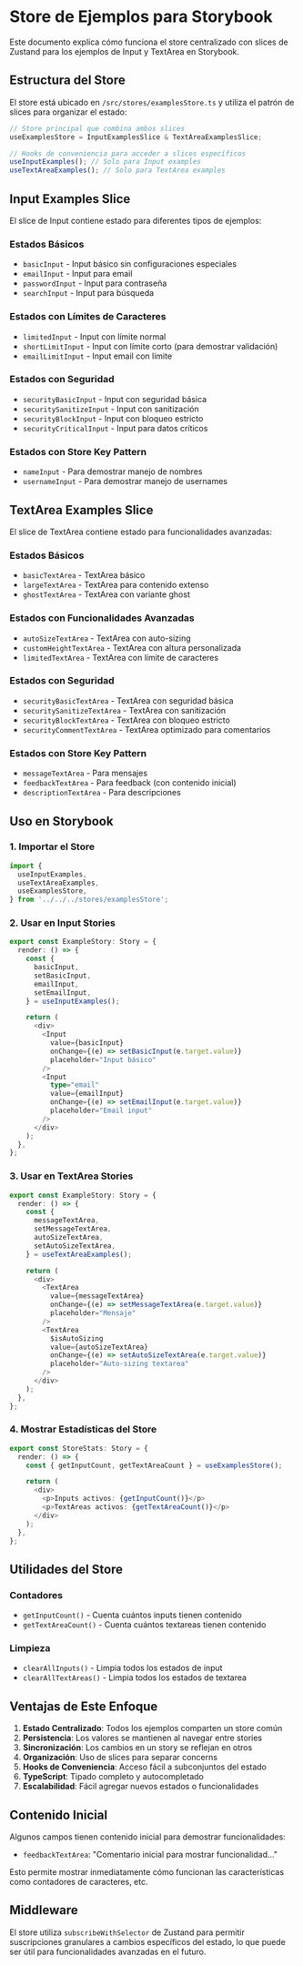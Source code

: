 # Store de Ejemplos para Storybook

Este documento explica cómo funciona el store centralizado con slices de Zustand para los ejemplos de Input y TextArea en Storybook.

## Estructura del Store

El store está ubicado en `/src/stores/examplesStore.ts` y utiliza el patrón de slices para organizar el estado:

```typescript
// Store principal que combina ambos slices
useExamplesStore = InputExamplesSlice & TextAreaExamplesSlice;

// Hooks de conveniencia para acceder a slices específicos
useInputExamples(); // Solo para Input examples
useTextAreaExamples(); // Solo para TextArea examples
```

## Input Examples Slice

El slice de Input contiene estado para diferentes tipos de ejemplos:

### Estados Básicos

- `basicInput` - Input básico sin configuraciones especiales
- `emailInput` - Input para email
- `passwordInput` - Input para contraseña
- `searchInput` - Input para búsqueda

### Estados con Límites de Caracteres

- `limitedInput` - Input con límite normal
- `shortLimitInput` - Input con límite corto (para demostrar validación)
- `emailLimitInput` - Input email con límite

### Estados con Seguridad

- `securityBasicInput` - Input con seguridad básica
- `securitySanitizeInput` - Input con sanitización
- `securityBlockInput` - Input con bloqueo estricto
- `securityCriticalInput` - Input para datos críticos

### Estados con Store Key Pattern

- `nameInput` - Para demostrar manejo de nombres
- `usernameInput` - Para demostrar manejo de usernames

## TextArea Examples Slice

El slice de TextArea contiene estado para funcionalidades avanzadas:

### Estados Básicos

- `basicTextArea` - TextArea básico
- `largeTextArea` - TextArea para contenido extenso
- `ghostTextArea` - TextArea con variante ghost

### Estados con Funcionalidades Avanzadas

- `autoSizeTextArea` - TextArea con auto-sizing
- `customHeightTextArea` - TextArea con altura personalizada
- `limitedTextArea` - TextArea con límite de caracteres

### Estados con Seguridad

- `securityBasicTextArea` - TextArea con seguridad básica
- `securitySanitizeTextArea` - TextArea con sanitización
- `securityBlockTextArea` - TextArea con bloqueo estricto
- `securityCommentTextArea` - TextArea optimizado para comentarios

### Estados con Store Key Pattern

- `messageTextArea` - Para mensajes
- `feedbackTextArea` - Para feedback (con contenido inicial)
- `descriptionTextArea` - Para descripciones

## Uso en Storybook

### 1. Importar el Store

```typescript
import {
  useInputExamples,
  useTextAreaExamples,
  useExamplesStore,
} from '../../../stores/examplesStore';
```

### 2. Usar en Input Stories

```typescript
export const ExampleStory: Story = {
  render: () => {
    const {
      basicInput,
      setBasicInput,
      emailInput,
      setEmailInput,
    } = useInputExamples();

    return (
      <div>
        <Input
          value={basicInput}
          onChange={(e) => setBasicInput(e.target.value)}
          placeholder="Input básico"
        />
        <Input
          type="email"
          value={emailInput}
          onChange={(e) => setEmailInput(e.target.value)}
          placeholder="Email input"
        />
      </div>
    );
  },
};
```

### 3. Usar en TextArea Stories

```typescript
export const ExampleStory: Story = {
  render: () => {
    const {
      messageTextArea,
      setMessageTextArea,
      autoSizeTextArea,
      setAutoSizeTextArea,
    } = useTextAreaExamples();

    return (
      <div>
        <TextArea
          value={messageTextArea}
          onChange={(e) => setMessageTextArea(e.target.value)}
          placeholder="Mensaje"
        />
        <TextArea
          $isAutoSizing
          value={autoSizeTextArea}
          onChange={(e) => setAutoSizeTextArea(e.target.value)}
          placeholder="Auto-sizing textarea"
        />
      </div>
    );
  },
};
```

### 4. Mostrar Estadísticas del Store

```typescript
export const StoreStats: Story = {
  render: () => {
    const { getInputCount, getTextAreaCount } = useExamplesStore();

    return (
      <div>
        <p>Inputs activos: {getInputCount()}</p>
        <p>TextAreas activos: {getTextAreaCount()}</p>
      </div>
    );
  },
};
```

## Utilidades del Store

### Contadores

- `getInputCount()` - Cuenta cuántos inputs tienen contenido
- `getTextAreaCount()` - Cuenta cuántos textareas tienen contenido

### Limpieza

- `clearAllInputs()` - Limpia todos los estados de input
- `clearAllTextAreas()` - Limpia todos los estados de textarea

## Ventajas de Este Enfoque

1. **Estado Centralizado**: Todos los ejemplos comparten un store común
2. **Persistencia**: Los valores se mantienen al navegar entre stories
3. **Sincronización**: Los cambios en un story se reflejan en otros
4. **Organización**: Uso de slices para separar concerns
5. **Hooks de Conveniencia**: Acceso fácil a subconjuntos del estado
6. **TypeScript**: Tipado completo y autocompletado
7. **Escalabilidad**: Fácil agregar nuevos estados o funcionalidades

## Contenido Inicial

Algunos campos tienen contenido inicial para demostrar funcionalidades:

- `feedbackTextArea`: "Comentario inicial para mostrar funcionalidad..."

Esto permite mostrar inmediatamente cómo funcionan las características como contadores de caracteres, etc.

## Middleware

El store utiliza `subscribeWithSelector` de Zustand para permitir suscripciones granulares a cambios específicos del estado, lo que puede ser útil para funcionalidades avanzadas en el futuro.

